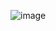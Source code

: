 ![image](https://user-images.githubusercontent.com/91527667/199683368-f4fb95c5-cfc2-48a3-80bf-7b1a62d2e4bf.png)

